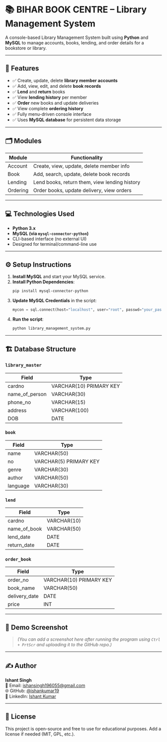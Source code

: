 
# 📚 BIHAR BOOK CENTRE – Library Management System

A console-based Library Management System built using **Python** and **MySQL** to manage accounts, books, lending, and order details for a bookstore or library.

---

## 🔧 Features

- ✅ Create, update, delete **library member accounts**
- ✅ Add, view, edit, and delete **book records**
- ✅ **Lend** and **return** books
- ✅ View **lending history** per member
- ✅ **Order** new books and update deliveries
- ✅ View complete **ordering history**
- ✅ Fully menu-driven console interface
- ✅ Uses **MySQL database** for persistent data storage

---

## 🗂️ Modules

| Module          | Functionality                                   |
|-----------------|--------------------------------------------------|
| Account         | Create, view, update, delete member info        |
| Book            | Add, search, update, delete book records        |
| Lending         | Lend books, return them, view lending history   |
| Ordering        | Order books, update delivery, view orders       |

---

## 💻 Technologies Used

- **Python 3.x**
- **MySQL (via `mysql-connector-python`)**
- CLI-based interface (no external UI)
- Designed for terminal/command-line use

---

## ⚙️ Setup Instructions

1. **Install MySQL** and start your MySQL service.
2. **Install Python Dependencies**:
    ```bash
    pip install mysql-connector-python
    ```
3. **Update MySQL Credentials** in the script:
    ```python
    mycon = sql.connect(host="localhost", user="root", passwd="your_password")
    ```
4. **Run the script**:
    ```bash
    python library_management_system.py
    ```

---

## 🏗️ Database Structure

### `library_master`
| Field         | Type         |
|---------------|--------------|
| cardno        | VARCHAR(10) PRIMARY KEY |
| name_of_person| VARCHAR(30) |
| phone_no      | VARCHAR(15) |
| address       | VARCHAR(100) |
| DOB           | DATE        |

### `book`
| Field     | Type         |
|-----------|--------------|
| name      | VARCHAR(50) |
| no        | VARCHAR(5) PRIMARY KEY |
| genre     | VARCHAR(30) |
| author    | VARCHAR(50) |
| language  | VARCHAR(30) |

### `lend`
| Field         | Type         |
|---------------|--------------|
| cardno        | VARCHAR(10) |
| name_of_book  | VARCHAR(50) |
| lend_date     | DATE        |
| return_date   | DATE        |

### `order_book`
| Field         | Type         |
|---------------|--------------|
| order_no      | VARCHAR(10) PRIMARY KEY |
| book_name     | VARCHAR(50) |
| delivery_date | DATE        |
| price         | INT         |

---

## 📸 Demo Screenshot

> *(You can add a screenshot here after running the program using `Ctrl + PrtScr` and uploading it to the GitHub repo.)*

---

## ✍️ Author

**Ishant Singh**  
📧 Email: [ishansingh196055@gmail.com](mailto:ishansingh196055@gmail.com)  
🌐 GitHub: [@ishankumar19](https://github.com/ishankumar19)  
🔗 LinkedIn: [Ishant Kumar](https://linkedin.com/in/ishamt-kumar)

---

## 📝 License

This project is open-source and free to use for educational purposes. Add a license if needed (MIT, GPL, etc.).
